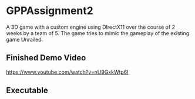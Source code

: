 # GPPAssignment2
A 3D game with a custom engine using DIrectX11 over the course of 2 weeks by a team of 5. The game tries to mimic the gameplay of the existing game Unrailed. 

## Finished Demo Video
https://www.youtube.com/watch?v=nU9GxkWtp6I

## Executable
